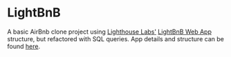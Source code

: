 # LightBnB

A basic AirBnb clone project using [Lighthouse Labs'](https://github.com/lighthouse-labs) [LightBnB Web App](https://github.com/lighthouse-labs/LightBnB_WebApp) structure, but refactored with SQL queries.
App details and structure can be found [here](https://github.com/meganhoney/LightBnB/tree/master/LightBnB_WebApp-master).